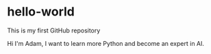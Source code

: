 # hello-world
This is my first GitHub repository

Hi I'm Adam, I want to learn more Python and become an expert in AI.
